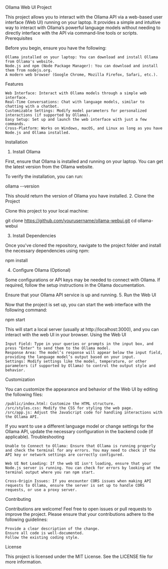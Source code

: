 Ollama Web UI Project

This project allows you to interact with the Ollama API via a web-based user interface (Web UI) running on your laptop. It provides a simple and intuitive way to interact with Ollama’s powerful language models without needing to directly interface with the API via command-line tools or scripts.
Prerequisites

Before you begin, ensure you have the following:

    Ollama installed on your laptop: You can download and install Ollama from Ollama's website.
    Node.js and npm (Node Package Manager): You can download and install them from nodejs.org.
    A modern web browser (Google Chrome, Mozilla Firefox, Safari, etc.).

Features

    Web Interface: Interact with Ollama models through a simple web interface.
    Real-Time Conversations: Chat with language models, similar to chatting with a chatbot.
    Customizable Settings: Modify model parameters for personalized interactions (if supported by Ollama).
    Easy Setup: Set up and launch the web interface with just a few commands.
    Cross-Platform: Works on Windows, macOS, and Linux as long as you have Node.js and Ollama installed.

Installation
1. Install Ollama

First, ensure that Ollama is installed and running on your laptop. You can get the latest version from the Ollama website.

To verify the installation, you can run:

ollama --version

This should return the version of Ollama you have installed.
2. Clone the Project

Clone this project to your local machine:

git clone https://github.com/yourusername/ollama-webui.git
cd ollama-webui

3. Install Dependencies

Once you've cloned the repository, navigate to the project folder and install the necessary dependencies using npm:

npm install

4. Configure Ollama (Optional)

Some configurations or API keys may be needed to connect with Ollama. If required, follow the setup instructions in the Ollama documentation.

Ensure that your Ollama API service is up and running.
5. Run the Web UI

Now that the project is set up, you can start the web interface with the following command:

npm start

This will start a local server (usually at http://localhost:3000), and you can interact with the web UI in your browser.
Using the Web UI

    Input Field: Type in your queries or prompts in the input box, and press "Enter" to send them to the Ollama model.
    Response Area: The model’s response will appear below the input field, providing the language model’s output based on your input.
    Settings: Modify settings like the model, temperature, or other parameters (if supported by Ollama) to control the output style and behavior.

Customization

You can customize the appearance and behavior of the Web UI by editing the following files:

    /public/index.html: Customize the HTML structure.
    /src/styles.css: Modify the CSS for styling the web page.
    /src/app.js: Adjust the JavaScript code for handling interactions with the Ollama API.

If you want to use a different language model or change settings for the Ollama API, update the necessary configuration in the backend code (if applicable).
Troubleshooting

    Unable to Connect to Ollama: Ensure that Ollama is running properly and check the terminal for any errors. You may need to check if the API key or network settings are correctly configured.

    Web UI Not Loading: If the web UI isn't loading, ensure that your Node.js server is running. You can check for errors by looking at the terminal output where you ran npm start.

    Cross-Origin Issues: If you encounter CORS issues when making API requests to Ollama, ensure the server is set up to handle CORS requests, or use a proxy server.

Contributing

Contributions are welcome! Feel free to open issues or pull requests to improve the project. Please ensure that your contributions adhere to the following guidelines:

    Provide a clear description of the change.
    Ensure all code is well-documented.
    Follow the existing coding style.

License

This project is licensed under the MIT License. See the LICENSE file for more information.
